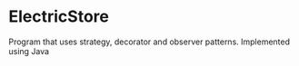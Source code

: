 # ElectricStore
Program that uses strategy, decorator and observer patterns. Implemented using Java
